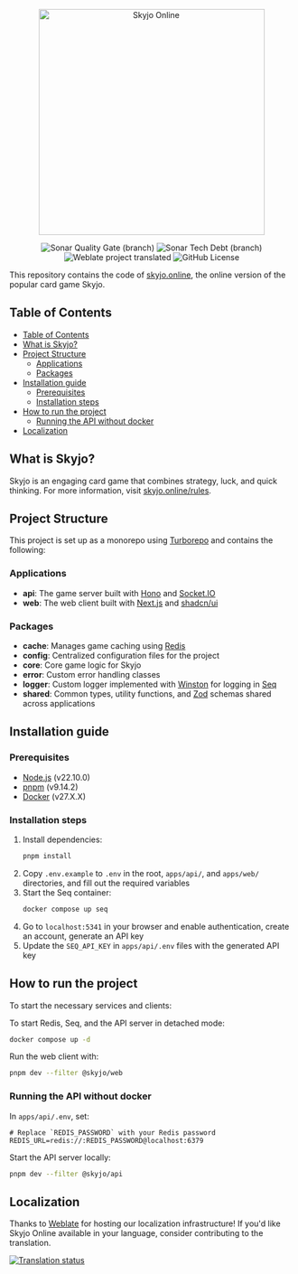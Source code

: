 <p align="center">
  <a href="https://www.skyjo.online">
    <img src="https://www.skyjo.online/svg/logo.svg" alt="Skyjo Online" width="400" />
  </a>
</p>

<p align="center">
  <img alt="Sonar Quality Gate (branch)" src="https://img.shields.io/sonar/quality_gate/maxentr_skyjo/trunk?server=https%3A%2F%2Fsonarcloud.io">
  <img alt="Sonar Tech Debt (branch)" src="https://img.shields.io/sonar/tech_debt/maxentr_skyjo/trunk?server=https%3A%2F%2Fsonarcloud.io">
  <img alt="Weblate project translated" src="https://img.shields.io/weblate/progress/skyjo-online">
  <img alt="GitHub License" src="https://img.shields.io/github/license/maxentr/skyjo">
</p>

This repository contains the code of [skyjo.online](https://www.skyjo.online), the online version of the popular card game Skyjo.

## Table of Contents

- [Table of Contents](#table-of-contents)
- [What is Skyjo?](#what-is-skyjo)
- [Project Structure](#project-structure)
  - [Applications](#applications)
  - [Packages](#packages)
- [Installation guide](#installation-guide)
  - [Prerequisites](#prerequisites)
  - [Installation steps](#installation-steps)
- [How to run the project](#how-to-run-the-project)
  - [Running the API without docker](#running-the-api-without-docker)
- [Localization](#localization)

## What is Skyjo?

Skyjo is an engaging card game that combines strategy, luck, and quick thinking. For more information, visit [skyjo.online/rules](https://www.skyjo.online/rules).

## Project Structure

This project is set up as a monorepo using [Turborepo](https://turbo.build/repo) and contains the following:

### Applications

- **api**: The game server built with [Hono](https://hono.dev/) and [Socket.IO](https://socket.io/)
- **web**: The web client built with [Next.js](https://nextjs.org/) and [shadcn/ui](https://ui.shadcn.com/)

### Packages

- **cache**: Manages game caching using [Redis](https://redis.io/)
- **config**: Centralized configuration files for the project
- **core**: Core game logic for Skyjo
- **error**: Custom error handling classes
- **logger**: Custom logger implemented with [Winston](https://github.com/winstonjs/winston) for logging in [Seq](https://datalust.co/seq)
- **shared**: Common types, utility functions, and [Zod](https://zod.dev/) schemas shared across applications

## Installation guide

### Prerequisites
- [Node.js](https://nodejs.org/en/) (v22.10.0)
- [pnpm](https://pnpm.io/) (v9.14.2)
- [Docker](https://www.docker.com/) (v27.X.X)

### Installation steps
1. Install dependencies:
   ```bash
   pnpm install
   ```
2. Copy `.env.example` to `.env` in the root, `apps/api/`, and `apps/web/` directories, and fill out the required variables
3. Start the Seq container:
   ```bash
   docker compose up seq
   ```
4. Go to `localhost:5341` in your browser and enable authentication, create an account, generate an API key
5. Update the `SEQ_API_KEY` in `apps/api/.env` files with the generated API key

## How to run the project

To start the necessary services and clients:

To start Redis, Seq, and the API server in detached mode:
```bash
docker compose up -d
```

Run the web client with:
   ```bash
   pnpm dev --filter @skyjo/web
   ```

### Running the API without docker

In `apps/api/.env`, set:
```env
# Replace `REDIS_PASSWORD` with your Redis password
REDIS_URL=redis://:REDIS_PASSWORD@localhost:6379
```

Start the API server locally:
```bash
pnpm dev --filter @skyjo/api
```

## Localization

Thanks to [Weblate](https://hosted.weblate.org/engage/skyjo-online/) for hosting our localization infrastructure! If you'd like Skyjo Online available in your language, consider contributing to the translation.

<a href="https://hosted.weblate.org/engage/skyjo-online/">
<img src="https://hosted.weblate.org/widget/skyjo-online/web/horizontal-auto.svg" alt="Translation status" />
</a>
